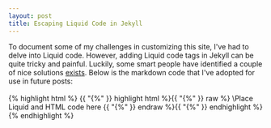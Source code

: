 ```yaml
---
layout: post
title: Escaping Liquid Code in Jekyll 
---
```

To document some of my challenges in customizing this site, I've had to delve into Liquid code.  However, adding Liquid code tags in Jekyll can be quite tricky and painful. Luckily, some smart people have identified a couple of nice solutions <a href="http://www.sarathlal.com/escape-liquid-tag-in-jekyll-posts/">exists</a>. Below is the markdown code that I've adopted for use in future posts:
<br><br>
{% highlight html %}
{{ "{%" }} highlight html %}{{ "{%" }} raw %}
\\Place Liquid and HTML code here
{{ "{%" }} endraw %}{{ "{%" }} endhighlight %}
{% endhighlight %}
